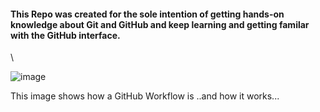 <h4>This Repo was created for the sole intention of getting hands-on knowledge about Git and GitHub and keep learning and getting familar with the GitHub interface.</h4>\


![image](https://user-images.githubusercontent.com/72698501/150115747-a74692df-8d9f-40e1-8190-577e442a53f1.png)


This image shows how a GitHub Workflow is ..and how it works...
